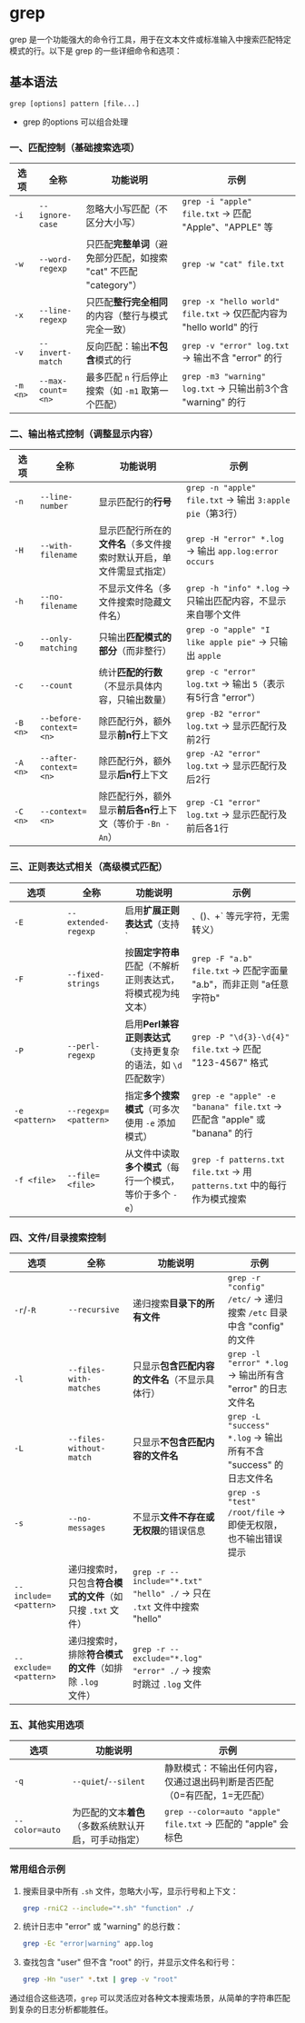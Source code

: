 # grep

grep 是一个功能强大的命令行工具，用于在文本文件或标准输入中搜索匹配特定模式的行。以下是 grep 的一些详细命令和选项：

## 基本语法

`grep [options] pattern [file...]`

- grep 的options 可以组合处理

### 一、匹配控制（基础搜索选项）

| 选项 | 全称 | 功能说明 | 示例 |
|------|------|----------|------|
| `-i` | `--ignore-case` | 忽略大小写匹配（不区分大小写） | `grep -i "apple" file.txt` → 匹配 "Apple"、"APPLE" 等 |
| `-w` | `--word-regexp` | 只匹配**完整单词**（避免部分匹配，如搜索 "cat" 不匹配 "category"） | `grep -w "cat" file.txt` |
| `-x` | `--line-regexp` | 只匹配**整行完全相同**的内容（整行与模式完全一致） | `grep -x "hello world" file.txt` → 仅匹配内容为 "hello world" 的行 |
| `-v` | `--invert-match` | 反向匹配：输出**不包含**模式的行 | `grep -v "error" log.txt` → 输出不含 "error" 的行 |
| `-m <n>` | `--max-count=<n>` | 最多匹配 `n` 行后停止搜索（如 `-m1` 取第一个匹配） | `grep -m3 "warning" log.txt` → 只输出前3个含 "warning" 的行 |

### 二、输出格式控制（调整显示内容）

| 选项 | 全称 | 功能说明 | 示例 |
|------|------|----------|------|
| `-n` | `--line-number` | 显示匹配行的**行号** | `grep -n "apple" file.txt` → 输出 `3:apple pie`（第3行） |
| `-H` | `--with-filename` | 显示匹配行所在的**文件名**（多文件搜索时默认开启，单文件需显式指定） | `grep -H "error" *.log` → 输出 `app.log:error occurs` |
| `-h` | `--no-filename` | 不显示文件名（多文件搜索时隐藏文件名） | `grep -h "info" *.log` → 只输出匹配内容，不显示来自哪个文件 |
| `-o` | `--only-matching` | 只输出**匹配模式的部分**（而非整行） | `grep -o "apple" "I like apple pie"` → 只输出 `apple` |
| `-c` | `--count` | 统计**匹配的行数**（不显示具体内容，只输出数量） | `grep -c "error" log.txt` → 输出 `5`（表示有5行含 "error"） |
| `-B <n>` | `--before-context=<n>` | 除匹配行外，额外显示**前n行**上下文 | `grep -B2 "error" log.txt` → 显示匹配行及前2行 |
| `-A <n>` | `--after-context=<n>` | 除匹配行外，额外显示**后n行**上下文 | `grep -A2 "error" log.txt` → 显示匹配行及后2行 |
| `-C <n>` | `--context=<n>` | 除匹配行外，额外显示**前后各n行**上下文（等价于 `-Bn -An`） | `grep -C1 "error" log.txt` → 显示匹配行及前后各1行 |

### 三、正则表达式相关（高级模式匹配）

| 选项 | 全称 | 功能说明 | 示例 |
|------|------|----------|------|
| `-E` | `--extended-regexp` | 启用**扩展正则表达式**（支持 `|`、`()`、`+` 等元字符，无需转义） | `grep -E "apple|banana" file.txt` → 匹配含 "apple" 或 "banana" 的行 |
| `-F` | `--fixed-strings` | 按**固定字符串**匹配（不解析正则表达式，将模式视为纯文本） | `grep -F "a.b" file.txt` → 匹配字面量 "a.b"，而非正则 "a任意字符b" |
| `-P` | `--perl-regexp` | 启用**Perl兼容正则表达式**（支持更复杂的语法，如 `\d` 匹配数字） | `grep -P "\d{3}-\d{4}" file.txt` → 匹配 "123-4567" 格式 |
| `-e <pattern>` | `--regexp=<pattern>` | 指定**多个搜索模式**（可多次使用 `-e` 添加模式） | `grep -e "apple" -e "banana" file.txt` → 匹配含 "apple" 或 "banana" 的行 |
| `-f <file>` | `--file=<file>` | 从文件中读取**多个模式**（每行一个模式，等价于多个 `-e`） | `grep -f patterns.txt file.txt` → 用 `patterns.txt` 中的每行作为模式搜索 |

### 四、文件/目录搜索控制

| 选项 | 全称 | 功能说明 | 示例 |
|------|------|----------|------|
| `-r`/`-R` | `--recursive` | 递归搜索**目录下的所有文件** | `grep -r "config" /etc/` → 递归搜索 `/etc` 目录中含 "config" 的文件 |
| `-l` | `--files-with-matches` | 只显示**包含匹配内容的文件名**（不显示具体行） | `grep -l "error" *.log` → 输出所有含 "error" 的日志文件名 |
| `-L` | `--files-without-match` | 只显示**不包含匹配内容的文件名** | `grep -L "success" *.log` → 输出所有不含 "success" 的日志文件名 |
| `-s` | `--no-messages` | 不显示**文件不存在或无权限**的错误信息 | `grep -s "test" /root/file` → 即使无权限，也不输出错误提示 |
| `--include=<pattern>` | 递归搜索时，只包含**符合模式的文件**（如只搜 `.txt` 文件） | `grep -r --include="*.txt" "hello" ./` → 只在 `.txt` 文件中搜索 "hello" |
| `--exclude=<pattern>` | 递归搜索时，排除**符合模式的文件**（如排除 `.log` 文件） | `grep -r --exclude="*.log" "error" ./` → 搜索时跳过 `.log` 文件 |

### 五、其他实用选项

| 选项 | 功能说明 | 示例 |
|------|----------|------|
| `-q` | `--quiet`/`--silent` | 静默模式：不输出任何内容，仅通过退出码判断是否匹配（0=有匹配，1=无匹配） | `if grep -q "error" log.txt; then echo "有错误"; fi` |
| `--color=auto` | 为匹配的文本**着色**（多数系统默认开启，可手动指定） | `grep --color=auto "apple" file.txt` → 匹配的 "apple" 会标色 |

### 常用组合示例

1. 搜索目录中所有 `.sh` 文件，忽略大小写，显示行号和上下文：  

   ```bash
   grep -rniC2 --include="*.sh" "function" ./
   ```

2. 统计日志中 "error" 或 "warning" 的总行数：  

   ```bash
   grep -Ec "error|warning" app.log
   ```

3. 查找包含 "user" 但不含 "root" 的行，并显示文件名和行号：  

   ```bash
   grep -Hn "user" *.txt | grep -v "root"
   ```

通过组合这些选项，`grep` 可以灵活应对各种文本搜索场景，从简单的字符串匹配到复杂的日志分析都能胜任。
